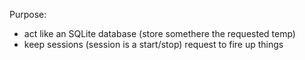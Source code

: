 Purpose:
- act like an SQLite database (store somethere the requested temp)
- keep sessions (session is a start/stop) request to fire up things